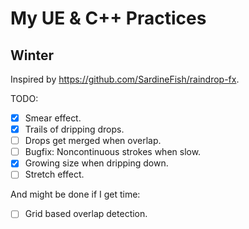 # My UE & C++ Practices

## Winter

Inspired by https://github.com/SardineFish/raindrop-fx.

TODO:

- [x] Smear effect.
- [x] Trails of dripping drops.
- [ ] Drops get merged when overlap.
- [ ] Bugfix: Noncontinuous strokes when slow.
- [x] Growing size when dripping down.
- [ ] Stretch effect.

And might be done if I get time:
- [ ] Grid based overlap detection.
